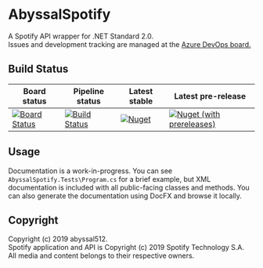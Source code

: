 # AbyssalSpotify
A Spotify API wrapper for .NET Standard 2.0.   
Issues and development tracking are managed at the [Azure DevOps board.](https://dev.azure.com/abyssal512/AbyssalSpotify)
  
## Build Status
| Board status | Pipeline status | Latest stable | Latest pre-release |
|----------------------------------------------------------------------------------------------------------------------------------------------------------------------------------------------------------------------------------------------------------------------------------------------------------------------------------------------------|---------------------------------------------------------------------------------------------------------------------------------|-------------------------------------------------------------|-----------------------------------------------------------------------------------|
| [![Board Status](https://dev.azure.com/abyssal512/5752da90-1d92-4bc4-affc-9f915c72dd99/6116e7f2-5e4a-438b-b62a-5c91b324fd49/_apis/work/boardbadge/b68e9b92-384a-4282-9484-284b2b2b198b)](https://dev.azure.com/abyssal512/5752da90-1d92-4bc4-affc-9f915c72dd99/_boards/board/t/6116e7f2-5e4a-438b-b62a-5c91b324fd49/Microsoft.RequirementCategory) | [![Build Status](https://dev.azure.com/abyssal512/AbyssalSpotify/_apis/build/status/abyssal512.AbyssalSpotify?branchName=master)](https://dev.azure.com/abyssal512/AbyssalSpotify/_build?definitionId=1) | [![Nuget](https://img.shields.io/nuget/v/AbyssalSpotify.svg)](https://www.nuget.org/packages/AbyssalSpotify/) | [![Nuget (with prereleases)](https://img.shields.io/nuget/vpre/AbyssalSpotify.svg)](https://www.nuget.org/packages/AbyssalSpotify/) |

## Usage
Documentation is a work-in-progress. You can see `AbyssalSpotify.Tests\Program.cs` for a brief example, 
but XML documentation is included with all public-facing classes and methods. You can also generate the documentation using DocFX and browse it locally.
  
## Copyright  
Copyright (c) 2019 abyssal512.  
Spotify application and API is Copyright (c) 2019 Spotify Technology S.A.   
All media and content belongs to their respective owners.
